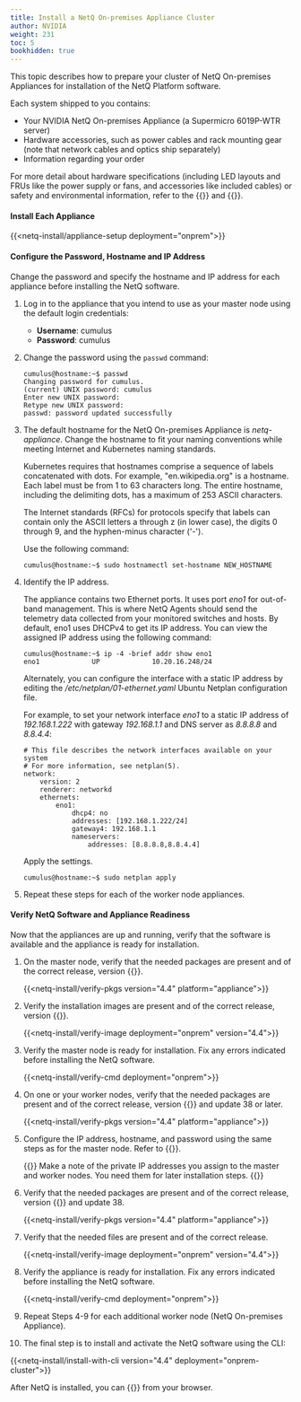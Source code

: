 ```yaml
---
title: Install a NetQ On-premises Appliance Cluster
author: NVIDIA
weight: 231
toc: 5
bookhidden: true
---
```

This topic describes how to prepare your cluster of NetQ On-premises Appliances for installation of the NetQ Platform software.

Each system shipped to you contains:

- Your NVIDIA NetQ On-premises Appliance (a Supermicro 6019P-WTR server)
- Hardware accessories, such as power cables and rack mounting gear (note that network cables and optics ship separately)
- Information regarding your order

For more detail about hardware specifications (including LED layouts and FRUs like the power supply or fans, and accessories like included cables) or safety and environmental information, refer to the {{<exlink url="https://www.supermicro.com/manuals/superserver/1U/MNL-1943.pdf" text="user manual">}} and {{<exlink url="https://www.supermicro.com/QuickRefs/superserver/1U/QRG-1943.pdf" text="quick reference guide">}}.

#### Install Each Appliance

{{<netq-install/appliance-setup deployment="onprem">}}

#### Configure the Password, Hostname and IP Address

Change the password and specify the hostname and IP address for each appliance before installing the NetQ software.

1. Log in to the appliance that you intend to use as your master node using the default login credentials:

    - **Username**: cumulus
    - **Password**: cumulus

2. Change the password using the `passwd` command:

    ```
    cumulus@hostname:~$ passwd
    Changing password for cumulus.
    (current) UNIX password: cumulus
    Enter new UNIX password:
    Retype new UNIX password:
    passwd: password updated successfully
    ```

3. The default hostname for the NetQ On-premises Appliance is *netq-appliance*. Change the hostname to fit your naming conventions while meeting Internet and Kubernetes naming standards.

    Kubernetes requires that hostnames comprise a sequence of labels concatenated with dots. For example, "en.wikipedia.org" is a hostname. Each label must be from 1 to 63 characters long. The entire hostname, including the delimiting dots, has a maximum of 253 ASCII characters.

    The Internet standards (RFCs) for protocols specify that labels can contain only the ASCII letters a through z (in lower case), the digits 0 through 9, and the hyphen-minus character ('-').

    Use the following command:

    ```
    cumulus@hostname:~$ sudo hostnamectl set-hostname NEW_HOSTNAME
    ```

4. Identify the IP address.

    The appliance contains two Ethernet ports. It uses port *eno1* for out-of-band management. This is where NetQ Agents should send the telemetry data collected from your monitored switches and hosts. By default, eno1 uses DHCPv4 to get its IP address. You can view the assigned IP address using the following command:

    ```
    cumulus@hostname:~$ ip -4 -brief addr show eno1
    eno1             UP             10.20.16.248/24
    ```

    Alternately, you can configure the interface with a static IP address by editing the */etc/netplan/01-ethernet.yaml* Ubuntu Netplan configuration file.

    For example, to set your network interface *eno1* to a static IP address of *192.168.1.222* with gateway *192.168.1.1* and DNS server as *8.8.8.8* and *8.8.4.4*:

    ```
    # This file describes the network interfaces available on your system
    # For more information, see netplan(5).
    network:
        version: 2
        renderer: networkd
        ethernets:
            eno1:
                dhcp4: no
                addresses: [192.168.1.222/24]
                gateway4: 192.168.1.1
                nameservers:
                    addresses: [8.8.8.8,8.8.4.4]
    ```

    Apply the settings.

    ```
    cumulus@hostname:~$ sudo netplan apply
    ```

5. Repeat these steps for each of the worker node appliances.

#### Verify NetQ Software and Appliance Readiness

Now that the appliances are up and running, verify that the software is available and the appliance is ready for installation.

1. On the master node, verify that the needed packages are present and of the correct release, version {{<version>}}.

    {{<netq-install/verify-pkgs version="4.4" platform="appliance">}}

2. Verify the installation images are present and of the correct release, version {{<version>}}.

    {{<netq-install/verify-image deployment="onprem" version="4.4">}}

3. Verify the master node is ready for installation. Fix any errors indicated before installing the NetQ software.

    {{<netq-install/verify-cmd deployment="onprem">}}

4. On one or your worker nodes, verify that the needed packages are present and of the correct release, version {{<version>}} and update 38 or later.

    {{<netq-install/verify-pkgs version="4.4" platform="appliance">}}

5. Configure the IP address, hostname, and password using the same steps as for the master node. Refer to {{<link title="#Configure the Password, Hostname and IP Address" text="Configure the Password, Hostname and IP Address">}}.

    {{<notice note>}}
Make a note of the private IP addresses you assign to the master and worker nodes. You need them for later installation steps.
    {{</notice>}}

6. Verify that the needed packages are present and of the correct release, version {{<version>}} and update 38.

    {{<netq-install/verify-pkgs version="4.4" platform="appliance">}}

7. Verify that the needed files are present and of the correct release.

    {{<netq-install/verify-image deployment="onprem" version="4.4">}}

8. Verify the appliance is ready for installation. Fix any errors indicated before installing the NetQ software.

    {{<netq-install/verify-cmd deployment="onprem">}}

9. Repeat Steps 4-9 for each additional worker node (NetQ On-premises Appliance).

10. The final step is to install and activate the NetQ software using the CLI:

{{<netq-install/install-with-cli version="4.4" deployment="onprem-cluster">}}

After NetQ is installed, you can {{<link title="Access the NetQ UI" text="log in to NetQ">}} from your browser.